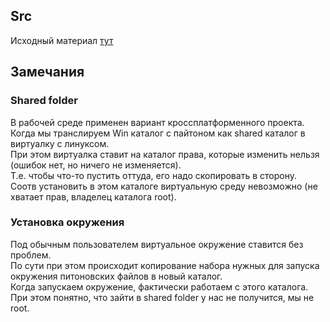 ## Src
Исходный материал [тут](https://metanit.com/python/tutorial/6.8.php#:~:text=%D0%A3%D1%81%D1%82%D0%B0%D0%BD%D0%BE%D0%B2%D0%BA%D0%B0%20%D0%B2%D0%B8%D1%80%D1%82%D1%83%D0%B0%D0%BB%D1%8C%D0%BD%D0%BE%D0%B9%20%D1%81%D1%80%D0%B5%D0%B4%D1%8B)

## Замечания
### Shared folder
В рабочей среде применен вариант кроссплатформенного проекта.  
Когда мы транслируем Win каталог с пайтоном как shared каталог в виртуалку с линуксом.  
При этом виртуалка ставит на каталог права, которые изменить нельзя (ошибок нет, но ничего не изменяется).   
Т.е. чтобы что-то пустить оттуда, его надо скопировать в сторону.  
Соотв установить в этом каталоге виртуальную среду невозможно (не хватает прав, владелец каталога root).   

### Установка окружения
Под обычным пользователем виртуальное окружение ставится без проблем.  
По сути при этом происходит копирование набора нужных для запуска окружения питоновских файлов в новый каталог.  
Когда запускаем окружение, фактически работаем с этого каталога.  
При этом понятно, что зайти в shared folder у нас не получится, мы не root.


